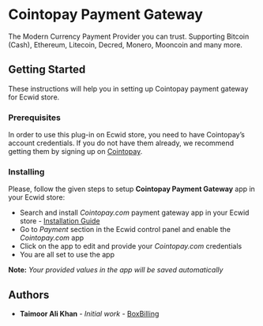 # Cointopay Payment Gateway

The Modern Currency Payment Provider you can trust. Supporting Bitcoin (Cash), Ethereum, Litecoin, Decred, Monero, Mooncoin and many more.

## Getting Started

These instructions will help you in setting up Cointopay payment gateway for Ecwid store.

### Prerequisites

In order to use this plug-in on Ecwid store, you need to have Cointopay’s account credentials. If you do not have them already, we recommend getting them by signing up on [Cointopay](https://cointopay.com/).

### Installing

Please, follow the given steps to setup **Cointopay Payment Gateway** app in your Ecwid store: 

* Search and install *Cointopay.com* payment gateway app in your Ecwid store - [Installation Guide](https://support.ecwid.com/hc/en-us/articles/115005872689-Guide-to-using-Ecwid-App-Market)
* Go to *Payment* section in the Ecwid control panel and enable the *Cointopay.com* app
* Click on the app to edit and provide your *Cointopay.com* credentials
* You are all set to use the app

**Note:** *Your provided values in the app will be saved automatically*

## Authors

* **Taimoor Ali Khan** - *Initial work* - [BoxBilling](https://github.com/Cointopay/BoxBilling)

